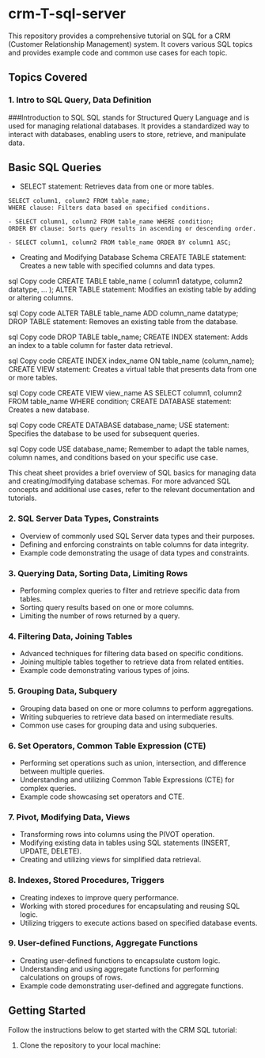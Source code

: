 # crm-T-sql-server

This repository provides a comprehensive tutorial on SQL for a CRM (Customer Relationship Management) system. It covers various SQL topics and provides example code and common use cases for each topic.

## Topics Covered

### 1. Intro to SQL Query, Data Definition

###Introduction to SQL
SQL stands for Structured Query Language and is used for managing relational databases.
It provides a standardized way to interact with databases, enabling users to store, retrieve, and manipulate data.

## Basic SQL Queries

- SELECT statement: Retrieves data from one or more tables.

```
SELECT column1, column2 FROM table_name;
WHERE clause: Filters data based on specified conditions.
```

```
- SELECT column1, column2 FROM table_name WHERE condition;
ORDER BY clause: Sorts query results in ascending or descending order.
```

```
- SELECT column1, column2 FROM table_name ORDER BY column1 ASC;
```

- Creating and Modifying Database Schema
  CREATE TABLE statement: Creates a new table with specified columns and data types.

sql
Copy code
CREATE TABLE table_name (
column1 datatype,
column2 datatype,
...
);
ALTER TABLE statement: Modifies an existing table by adding or altering columns.

sql
Copy code
ALTER TABLE table_name ADD column_name datatype;
DROP TABLE statement: Removes an existing table from the database.

sql
Copy code
DROP TABLE table_name;
CREATE INDEX statement: Adds an index to a table column for faster data retrieval.

sql
Copy code
CREATE INDEX index_name ON table_name (column_name);
CREATE VIEW statement: Creates a virtual table that presents data from one or more tables.

sql
Copy code
CREATE VIEW view_name AS
SELECT column1, column2 FROM table_name WHERE condition;
CREATE DATABASE statement: Creates a new database.

sql
Copy code
CREATE DATABASE database_name;
USE statement: Specifies the database to be used for subsequent queries.

sql
Copy code
USE database_name;
Remember to adapt the table names, column names, and conditions based on your specific use case.

This cheat sheet provides a brief overview of SQL basics for managing data and creating/modifying database schemas. For more advanced SQL concepts and additional use cases, refer to the relevant documentation and tutorials.

### 2. SQL Server Data Types, Constraints

- Overview of commonly used SQL Server data types and their purposes.
- Defining and enforcing constraints on table columns for data integrity.
- Example code demonstrating the usage of data types and constraints.

### 3. Querying Data, Sorting Data, Limiting Rows

- Performing complex queries to filter and retrieve specific data from tables.
- Sorting query results based on one or more columns.
- Limiting the number of rows returned by a query.

### 4. Filtering Data, Joining Tables

- Advanced techniques for filtering data based on specific conditions.
- Joining multiple tables together to retrieve data from related entities.
- Example code demonstrating various types of joins.

### 5. Grouping Data, Subquery

- Grouping data based on one or more columns to perform aggregations.
- Writing subqueries to retrieve data based on intermediate results.
- Common use cases for grouping data and using subqueries.

### 6. Set Operators, Common Table Expression (CTE)

- Performing set operations such as union, intersection, and difference between multiple queries.
- Understanding and utilizing Common Table Expressions (CTE) for complex queries.
- Example code showcasing set operators and CTE.

### 7. Pivot, Modifying Data, Views

- Transforming rows into columns using the PIVOT operation.
- Modifying existing data in tables using SQL statements (INSERT, UPDATE, DELETE).
- Creating and utilizing views for simplified data retrieval.

### 8. Indexes, Stored Procedures, Triggers

- Creating indexes to improve query performance.
- Working with stored procedures for encapsulating and reusing SQL logic.
- Utilizing triggers to execute actions based on specified database events.

### 9. User-defined Functions, Aggregate Functions

- Creating user-defined functions to encapsulate custom logic.
- Understanding and using aggregate functions for performing calculations on groups of rows.
- Example code demonstrating user-defined and aggregate functions.

## Getting Started

Follow the instructions below to get started with the CRM SQL tutorial:

1. Clone the repository to your local machine:
